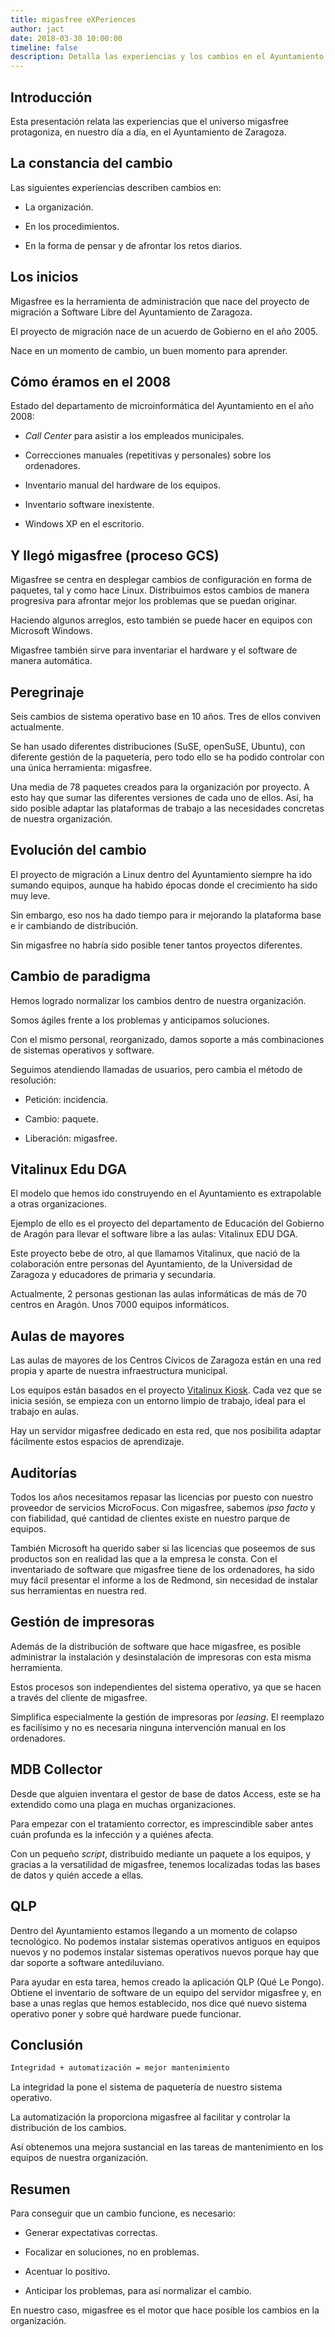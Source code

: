 ```yaml
---
title: migasfree eXPeriences
author: jact
date: 2018-03-30 10:00:00
timeline: false
description: Detalla las experiencias y los cambios en el Ayuntamiento de Zaragoza, impulsados ​​por el proyecto migasfree. Este proyecto se ha convertido en un impulsor clave del cambio dentro del Ayuntamiento, lo que les permite gestionar mejor su panorama tecnológico, adaptarse a nuevos desafíos y, en última instancia, mejorar la eficiencia y la eficacia de sus operaciones.
---
```


## Introducción

Esta presentación relata las experiencias que el universo migasfree protagoniza, en nuestro día a día, en el Ayuntamiento de Zaragoza.

## La constancia del cambio

Las siguientes experiencias describen cambios en:

- La organización.

- En los procedimientos.

- En la forma de pensar y de afrontar los retos diarios.

## Los inicios

Migasfree es la herramienta de administración que nace del proyecto de migración a Software Libre del Ayuntamiento de Zaragoza.

El proyecto de migración nace de un acuerdo de Gobierno en el año 2005.

Nace en un momento de cambio, un buen momento para aprender.

## Cómo éramos en el 2008

Estado del departamento de microinformática del Ayuntamiento en el año 2008:

- _Call Center_ para asistir a los empleados municipales.

- Correcciones manuales (repetitivas y personales) sobre los ordenadores.

- Inventario manual del hardware de los equipos.

- Inventario software inexistente.

- Windows XP en el escritorio.

## Y llegó migasfree (proceso GCS)

Migasfree se centra en desplegar cambios de configuración en forma de paquetes, tal y como hace Linux. Distribuimos estos cambios de manera progresiva para afrontar mejor los problemas que se puedan originar.

Haciendo algunos arreglos, esto también se puede hacer en equipos con Microsoft Windows.

Migasfree también sirve para inventariar el hardware y el software de manera automática.

## Peregrinaje

Seis cambios de sistema operativo base en 10 años. Tres de ellos conviven actualmente.

Se han usado diferentes distribuciones (SuSE, openSuSE, Ubuntu), con diferente gestión de la paquetería, pero todo ello se ha podido controlar con una única herramienta: migasfree.

Una media de 78 paquetes creados para la organización por proyecto. A esto hay que sumar las diferentes versiones de cada uno de ellos. Así, ha sido posible adaptar las plataformas de trabajo a las necesidades concretas de nuestra organización.

## Evolución del cambio

El proyecto de migración a Linux dentro del Ayuntamiento siempre ha ido sumando equipos, aunque ha habido épocas donde el crecimiento ha sido muy leve.

Sin embargo, eso nos ha dado tiempo para ir mejorando la plataforma base e ir cambiando de distribución.

Sin migasfree no habría sido posible tener tantos proyectos diferentes.

## Cambio de paradigma

Hemos logrado normalizar los cambios dentro de nuestra organización.

Somos ágiles frente a los problemas y anticipamos soluciones.

Con el mismo personal, reorganizado, damos soporte a más combinaciones de sistemas operativos y software.

Seguimos atendiendo llamadas de usuarios, pero cambia el método de resolución:

- Petición: incidencia.

- Cambio: paquete.

- Liberación: migasfree.

## Vitalinux Edu DGA

El modelo que hemos ido construyendo en el Ayuntamiento es extrapolable a otras organizaciones.

Ejemplo de ello es el proyecto del departamento de Educación del Gobierno de Aragón para llevar el software libre a las aulas: Vitalinux EDU DGA.

Este proyecto bebe de otro, al que llamamos Vitalinux, que nació de la colaboración entre personas del Ayuntamiento, de la Universidad de Zaragoza y educadores de primaria y secundaria.

Actualmente, 2 personas gestionan las aulas informáticas de más de 70 centros en Aragón. Unos 7000 equipos informáticos.

## Aulas de mayores

Las aulas de mayores de los Centros Cívicos de Zaragoza están en una red propia y aparte de nuestra infraestructura municipal.

Los equipos están basados en el proyecto [Vitalinux Kiosk](https://github.com/vitalinux-kiosk). Cada vez que se inicia sesión, se empieza con un entorno limpio de trabajo, ideal para el trabajo en aulas.

Hay un servidor migasfree dedicado en esta red, que nos posibilita adaptar fácilmente estos espacios de aprendizaje.

## Auditorías

Todos los años necesitamos repasar las licencias por puesto con nuestro proveedor de servicios MicroFocus. Con migasfree, sabemos _ipso facto_ y con fiabilidad, qué cantidad de clientes existe en nuestro parque de equipos.

También Microsoft ha querido saber si las licencias que poseemos de sus productos son en realidad las que a la empresa le consta. Con el inventariado de software que migasfree tiene de los ordenadores, ha sido muy fácil presentar el informe a los de Redmond, sin necesidad de instalar sus herramientas en nuestra red.

## Gestión de impresoras

Además de la distribución de software que hace migasfree, es posible administrar la instalación y desinstalación de impresoras con esta misma herramienta.

Estos procesos son independientes del sistema operativo, ya que se hacen a través del cliente de migasfree.

Simplifica especialmente la gestión de impresoras por _leasing_. El reemplazo es facilísimo y no es necesaria ninguna intervención manual en los ordenadores.

## MDB Collector

Desde que alguien inventara el gestor de base de datos Access, este se ha extendido como una plaga en muchas organizaciones.

Para empezar con el tratamiento corrector, es imprescindible saber antes cuán profunda es la infección y a quiénes afecta.

Con un pequeño _script_, distribuido mediante un paquete a los equipos, y gracias a la versatilidad de migasfree, tenemos localizadas todas las bases de datos y quién accede a ellas.

## QLP

Dentro del Ayuntamiento estamos llegando a un momento de colapso tecnológico. No podemos instalar sistemas operativos antiguos en equipos nuevos y no podemos instalar sistemas operativos nuevos porque hay que dar soporte a software antediluviano.

Para ayudar en esta tarea, hemos creado la aplicación QLP (Qué Le Pongo). Obtiene el inventario de software de un equipo del servidor migasfree y, en base a unas reglas que hemos establecido, nos dice qué nuevo sistema operativo poner y sobre qué hardware puede funcionar.

## Conclusión

```txt
Integridad + automatización = mejor mantenimiento
```

La integridad la pone el sistema de paquetería de nuestro sistema operativo.

La automatización la proporciona migasfree al facilitar y controlar la distribución de los cambios.

Así obtenemos una mejora sustancial en las tareas de mantenimiento en los equipos de nuestra organización.

## Resumen

Para conseguir que un cambio funcione, es necesario:

- Generar expectativas correctas.

- Focalizar en soluciones, no en problemas.

- Acentuar lo positivo.

- Anticipar los problemas, para así normalizar el cambio.

En nuestro caso, migasfree es el motor que hace posible los cambios en la organización.
